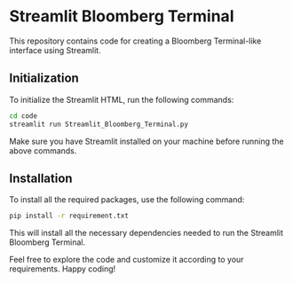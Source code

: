 # Streamlit Bloomberg Terminal

This repository contains code for creating a Bloomberg Terminal-like interface using Streamlit.

## Initialization

To initialize the Streamlit HTML, run the following commands:

```bash
cd code
streamlit run Streamlit_Bloomberg_Terminal.py
```

Make sure you have Streamlit installed on your machine before running the above commands.

## Installation
To install all the required packages, use the following command:

```bash
pip install -r requirement.txt
```

This will install all the necessary dependencies needed to run the Streamlit Bloomberg Terminal.

Feel free to explore the code and customize it according to your requirements. Happy coding!

